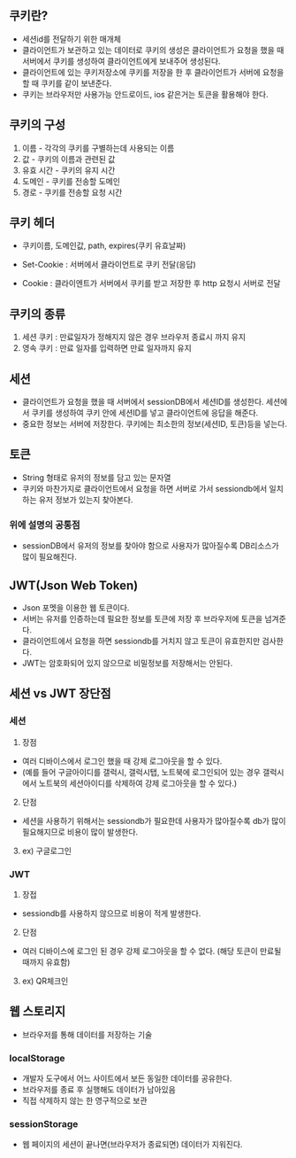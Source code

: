 ## 쿠키란?

- 세션id를 전달하기 위한 매개체
- 클라이언트가 보관하고 있는 데이터로 쿠키의 생성은 클라이언트가 요청을 했을 때 서버에서 쿠키를 생성하여 클라이언트에게 보내주어 생성된다.
- 클라이언트에 있는 쿠키저장소에 쿠키를 저장을 한 후 클라이언트가 서버에 요청을 할 때 쿠키를 같이 보낸준다.
- 쿠키는 브라우저만 사용가능 안드로이드, ios 같은거는 토큰을 활용해야 한다.


## 쿠키의 구성

1. 이름 - 각각의 쿠키를 구별하는데 사용되는 이름
2. 값 - 쿠키의 이름과 관련된 값
3. 유효 시간 - 쿠키의 유지 시간
4. 도메인 - 쿠키를 전송할 도메인
5. 경로 - 쿠키를 전송할 요청 시간

## 쿠키 헤더

- 쿠키이름, 도메인값, path, expires(쿠키 유효날짜)

- Set-Cookie : 서버에서 클라이언트로 쿠키 전달(응답)
- Cookie : 클라이엔트가 서버에서 쿠키를 받고 저장한 후 http 요청시 서버로 전달

## 쿠키의 종류

1. 세션 쿠키 : 만료일자가 정해지지 않은 경우 브라우저 종료시 까지 유지
2. 영속 쿠키 : 만료 일자를 입력하면 만료 일자까지 유지


## 세션

- 클라이언트가 요청을 했을 때 서버에서 sessionDB에서 세션ID를 생성한다. 세션에서 쿠키를 생성하여 쿠키 안에 세션ID를 넣고 클라이언트에 응답을 해준다.
- 중요한 정보는 서버에 저장한다. 쿠키에는 최소한의 정보(세션ID, 토큰)등을 넣는다.

## 토큰

- String 형태로 유저의 정보를 담고 있는 문자열
- 쿠키와 마찬가지로 클라이언트에서 요청을 하면 서버로 가서 sessiondb에서 일치하는 유저 정보가 있는지 찾아본다.

### 위에 설명의 공통점

- sessionDB에서 유저의 정보를 찾아야 함으로 사용자가 많아질수록 DB리소스가 많이 필요해진다.


## JWT(Json Web Token)

- Json 포멧을 이용한 웹 토큰이다.
- 서버는 유저를 인증하는데 필요한 정보를 토큰에 저장 후 브라우저에 토큰을 넘겨준다.
- 클라이언트에서 요청을 하면 sessiondb를 거치지 않고 토큰이 유효한지만 검사한다.
- JWT는 암호화되어 있지 않으므로 비밀정보를 저장해서는 안된다.


## 세션 vs JWT 장단점

### 세션
1. 장점
- 여러 디바이스에서 로그인 했을 때 강제 로그아웃을 할 수 있다. 
- (예를 들어 구글아이디를 갤럭시, 갤럭시탭, 노트북에 로그인되어 있는 경우 갤럭시에서 노트북의 세션아이디를 삭제하여 강제 로그아웃을 할 수 있다.)

2. 단점
- 세션을 사용하기 위해서는 sessiondb가 필요한데 사용자가 많아질수록 db가 많이 필요해지므로 비용이 많이 발생한다.

3. ex) 구글로그인

### JWT
1. 장접
- sessiondb를 사용하지 않으므로 비용이 적게 발생한다.

2. 단점
- 여러 디바이스에 로그인 된 경우 강제 로그아웃을 할 수 없다. (해당 토큰이 만료될 때까지 유효함)

3. ex) QR체크인


## 웹 스토리지

- 브라우저를 통해 데이터를 저장하는 기술

### localStorage

- 개발자 도구에서 어느 사이트에서 보든 동일한 데이터를 공유한다.
- 브라우저를 종료 후 실행해도 데이터가 남아있음
- 직접 삭제하지 않는 한 영구적으로 보관

### sessionStorage

- 웹 페이지의 세션이 끝나면(브라우저가 종료되면) 데이터가 지워진다.


